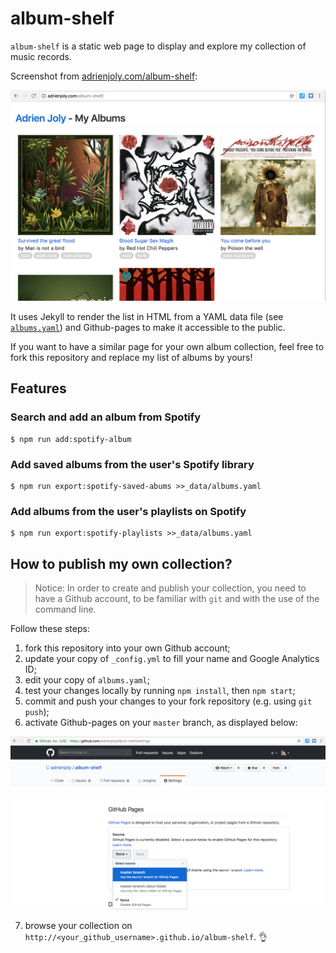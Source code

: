 # album-shelf

`album-shelf` is a static web page to display and explore my collection of music records.

Screenshot from [adrienjoly.com/album-shelf](https://adrienjoly.com/album-shelf):

![collection of albums screenshot](./docs/screenshot.png)

It uses Jekyll to render the list in HTML from a YAML data file (see [`albums.yaml`](./_data/albums.yaml)) and Github-pages to make it accessible to the public.

If you want to have a similar page for your own album collection, feel free to fork this repository and replace my list of albums by yours!

## Features

### Search and add an album from Spotify

```
$ npm run add:spotify-album
```

### Add saved albums from the user's Spotify library

```
$ npm run export:spotify-saved-abums >>_data/albums.yaml
```

### Add albums from the user's playlists on Spotify

```
$ npm run export:spotify-playlists >>_data/albums.yaml
```

## How to publish my own collection?

> Notice: In order to create and publish your collection, you need to have a Github account, to be familiar with `git` and with the use of the command line.

Follow these steps:

1. fork this repository into your own Github account;
2. update your copy of `_config.yml` to fill your name and Google Analytics ID;
3. edit your copy of `albums.yaml`;
4. test your changes locally by running `npm install`, then `npm start`;
5. commit and push your changes to your fork repository (e.g. using `git push`);
6. activate Github-pages on your `master` branch, as displayed below:

![go to the settings tab of your repo](./docs/github-repo-settings.png)

![activate github-pages on your master branch](./docs/github-repo-pages.png)

7. browse your collection on `http://<your_github_username>.github.io/album-shelf`. 👌
